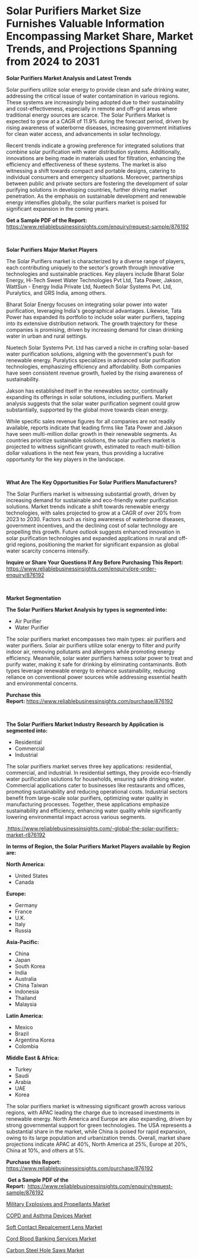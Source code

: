 <p><h1>Solar Purifiers Market Size Furnishes Valuable Information Encompassing Market Share, Market Trends, and Projections Spanning from 2024 to 2031</h1></p><p><strong>Solar Purifiers Market Analysis and Latest Trends</strong></p>
<p><p>Solar purifiers utilize solar energy to provide clean and safe drinking water, addressing the critical issue of water contamination in various regions. These systems are increasingly being adopted due to their sustainability and cost-effectiveness, especially in remote and off-grid areas where traditional energy sources are scarce. The Solar Purifiers Market is expected to grow at a CAGR of 11.9% during the forecast period, driven by rising awareness of waterborne diseases, increasing government initiatives for clean water access, and advancements in solar technology.</p><p>Recent trends indicate a growing preference for integrated solutions that combine solar purification with water distribution systems. Additionally, innovations are being made in materials used for filtration, enhancing the efficiency and effectiveness of these systems. The market is also witnessing a shift towards compact and portable designs, catering to individual consumers and emergency situations. Moreover, partnerships between public and private sectors are fostering the development of solar purifying solutions in developing countries, further driving market penetration. As the emphasis on sustainable development and renewable energy intensifies globally, the solar purifiers market is poised for significant expansion in the coming years.</p></p>
<p><strong>Get a Sample PDF of the Report:&nbsp;</strong> <a href="https://www.reliablebusinessinsights.com/enquiry/request-sample/876192">https://www.reliablebusinessinsights.com/enquiry/request-sample/876192</a></p>
<p>&nbsp;</p>
<p><strong>Solar Purifiers Major Market Players</strong></p>
<p><p>The Solar Purifiers market is characterized by a diverse range of players, each contributing uniquely to the sector's growth through innovative technologies and sustainable practices. Key players include Bharat Solar Energy, Hi-Tech Sweet Water Technologies Pvt Ltd, Tata Power, Jakson, WattSun - Energy India Private Ltd, Nuetech Solar Systems Pvt. Ltd, Puralytics, and GRS India, among others.</p><p>Bharat Solar Energy focuses on integrating solar power into water purification, leveraging India's geographical advantages. Likewise, Tata Power has expanded its portfolio to include solar water purifiers, tapping into its extensive distribution network. The growth trajectory for these companies is promising, driven by increasing demand for clean drinking water in urban and rural settings.</p><p>Nuetech Solar Systems Pvt. Ltd has carved a niche in crafting solar-based water purification solutions, aligning with the government's push for renewable energy. Puralytics specializes in advanced solar purification technologies, emphasizing efficiency and affordability. Both companies have seen consistent revenue growth, fueled by the rising awareness of sustainability.</p><p>Jakson has established itself in the renewables sector, continually expanding its offerings in solar solutions, including purifiers. Market analysis suggests that the solar water purification segment could grow substantially, supported by the global move towards clean energy.</p><p>While specific sales revenue figures for all companies are not readily available, reports indicate that leading firms like Tata Power and Jakson have seen multi-million dollar growth in their renewable segments. As countries prioritize sustainable solutions, the solar purifiers market is projected to witness significant growth, estimated to reach multi-billion dollar valuations in the next few years, thus providing a lucrative opportunity for the key players in the landscape.</p></p>
<p>&nbsp;</p>
<p><strong>What Are The Key Opportunities For Solar Purifiers Manufacturers?</strong></p>
<p><p>The Solar Purifiers market is witnessing substantial growth, driven by increasing demand for sustainable and eco-friendly water purification solutions. Market trends indicate a shift towards renewable energy technologies, with sales projected to grow at a CAGR of over 20% from 2023 to 2030. Factors such as rising awareness of waterborne diseases, government incentives, and the declining cost of solar technology are propelling this growth. Future outlook suggests enhanced innovation in solar purification technologies and expanded applications in rural and off-grid regions, positioning the market for significant expansion as global water scarcity concerns intensify.</p></p>
<p><strong>Inquire or Share Your Questions If Any Before Purchasing This Report:</strong> <a href="https://www.reliablebusinessinsights.com/enquiry/pre-order-enquiry/876192">https://www.reliablebusinessinsights.com/enquiry/pre-order-enquiry/876192</a></p>
<p>&nbsp;</p>
<p><strong>Market Segmentation</strong></p>
<p><strong>The Solar Purifiers Market Analysis by types is segmented into:</strong></p>
<p><ul><li>Air Purifier</li><li>Water Purifier</li></ul></p>
<p><p>The solar purifiers market encompasses two main types: air purifiers and water purifiers. Solar air purifiers utilize solar energy to filter and purify indoor air, removing pollutants and allergens while promoting energy efficiency. Meanwhile, solar water purifiers harness solar power to treat and purify water, making it safe for drinking by eliminating contaminants. Both types leverage renewable energy to enhance sustainability, reducing reliance on conventional power sources while addressing essential health and environmental concerns.</p></p>
<p><strong>Purchase this Report:&nbsp;</strong><a href="https://www.reliablebusinessinsights.com/purchase/876192">https://www.reliablebusinessinsights.com/purchase/876192</a></p>
<p>&nbsp;</p>
<p><strong>The Solar Purifiers Market Industry Research by Application is segmented into:</strong></p>
<p><ul><li>Residential</li><li>Commercial</li><li>Industrial</li></ul></p>
<p><p>The solar purifiers market serves three key applications: residential, commercial, and industrial. In residential settings, they provide eco-friendly water purification solutions for households, ensuring safe drinking water. Commercial applications cater to businesses like restaurants and offices, promoting sustainability and reducing operational costs. Industrial sectors benefit from large-scale solar purifiers, optimizing water quality in manufacturing processes. Together, these applications emphasize sustainability and efficiency, enhancing water quality while significantly lowering environmental impact across various segments.</p></p>
<p><a href="https://www.reliablebusinessinsights.com/-global-the-solar-purifiers-market-r876192">&nbsp;https://www.reliablebusinessinsights.com/-global-the-solar-purifiers-market-r876192</a></p>
<p><strong>In terms of Region, the Solar Purifiers Market Players available by Region are:</strong></p>
<p>
    <p> <strong> North America: </strong>
        <ul>
            <li>United States</li>
            <li>Canada</li>
        </ul>
        </p> 
    <p> <strong> Europe: </strong>
        <ul>
            <li>Germany</li>
            <li>France</li>
            <li>U.K.</li>
            <li>Italy</li>
            <li>Russia</li>
        </ul>
        </p> 
    <p> <strong> Asia-Pacific: </strong>
        <ul>
            <li>China</li>
            <li>Japan</li>
            <li>South Korea</li>
            <li>India</li>
            <li>Australia</li>
            <li>China Taiwan</li>
            <li>Indonesia</li>
            <li>Thailand</li>
            <li>Malaysia</li>
        </ul>
        </p> 
    <p> <strong> Latin America: </strong>
        <ul>
            <li>Mexico</li>
            <li>Brazil</li>
            <li>Argentina Korea</li>
            <li>Colombia</li>
        </ul>
        </p> 
    <p> <strong> Middle East & Africa: </strong>
        <ul>
            <li>Turkey</li>
            <li>Saudi</li>
            <li>Arabia</li>
            <li>UAE</li>
            <li>Korea</li>
        </ul>
    </p>
    </p>
<p><p>The solar purifiers market is witnessing significant growth across various regions, with APAC leading the charge due to increased investments in renewable energy. North America and Europe are also expanding, driven by strong governmental support for green technologies. The USA represents a substantial share in the market, while China is poised for rapid expansion, owing to its large population and urbanization trends. Overall, market share projections indicate APAC at 40%, North America at 25%, Europe at 20%, China at 10%, and others at 5%.</p></p>
<p><strong>Purchase this Report: </strong><a href="https://www.reliablebusinessinsights.com/purchase/876192">https://www.reliablebusinessinsights.com/purchase/876192</a></p>
<p>&nbsp;<strong>Get a Sample PDF of the Report:&nbsp;&nbsp;</strong><a href="https://www.reliablebusinessinsights.com/enquiry/request-sample/876192">https://www.reliablebusinessinsights.com/enquiry/request-sample/876192</a></p>
<p><strong></strong></p>
<p><p><a href="https://medium.com/@emma.white454357/military-explosives-and-propellants-market-investigation-industry-evolution-and-forecast-till-1bd9d540bfd9">Military Explosives and Propellants Market</a></p><p><a href="https://www.linkedin.com/pulse/copd-asthma-devices-market-trends-analysis-opportunities-x8dle?trackingId=IdLDRwGOQIO5hMFy%2FGErMA%3D%3D">COPD and Asthma Devices Market</a></p><p><a href="https://github.com/seamusocallaghan/Market-Research-Report-List-1/blob/main/soft-contact-repalcement-lens-market.md">Soft Contact Repalcement Lens Market</a></p><p><a href="https://www.linkedin.com/pulse/market-forecast-global-cord-blood-banking-services-trends-jbbae?trackingId=%2FMTv6%2BUdRJSBiLzkVl2tnQ%3D%3D">Cord Blood Banking Services Market</a></p><p><a href="https://medium.com/@hesterorn/carbon-steel-hole-saws-market-size-market-segmentation-market-trends-and-growth-analysis-forecast-e09af30105d8">Carbon Steel Hole Saws Market</a></p></p>